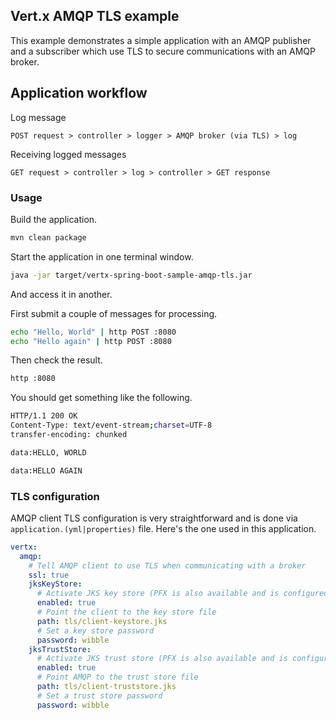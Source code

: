 ## Vert.x AMQP TLS example

This example demonstrates a simple application with an AMQP publisher and a subscriber which use TLS to secure
communications with an AMQP broker.

## Application workflow 

Log message
```
POST request > controller > logger > AMQP broker (via TLS) > log
``` 

Receiving logged messages
```
GET request > controller > log > controller > GET response
```   

### Usage

Build the application.
```bash
mvn clean package
```

Start the application in one terminal window.
```bash
java -jar target/vertx-spring-boot-sample-amqp-tls.jar 
```

And access it in another.

First submit a couple of messages for processing.
```bash
echo "Hello, World" | http POST :8080
echo "Hello again" | http POST :8080 
```

Then check the result.
```bash
http :8080
```
You should get something like the following.
```bash
HTTP/1.1 200 OK
Content-Type: text/event-stream;charset=UTF-8
transfer-encoding: chunked

data:HELLO, WORLD

data:HELLO AGAIN
```

### TLS configuration

AMQP client TLS configuration is very straightforward and is done via `application.(yml|properties)` file. Here's the
one used in this application.

```yaml
vertx:
  amqp:
    # Tell AMQP client to use TLS when communicating with a broker
    ssl: true
    jksKeyStore:
      # Activate JKS key store (PFX is also available and is configured in the same way)
      enabled: true
      # Point the client to the key store file
      path: tls/client-keystore.jks
      # Set a key store password
      password: wibble 
    jksTrustStore:
      # Activate JKS trust store (PFX is also available and is configured in the same way)
      enabled: true
      # Point AMQP to the trust store file
      path: tls/client-truststore.jks
      # Set a trust store password
      password: wibble
``` 
